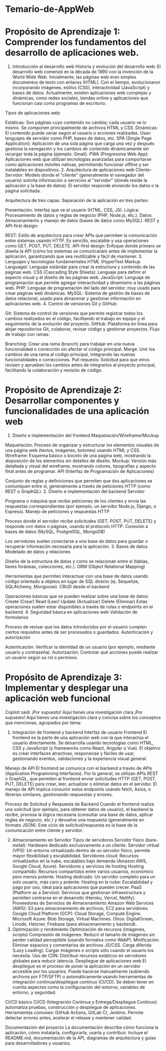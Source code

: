 # Temario-de-AppWeb
# Propósito de Aprendizaje 1: Comprender los fundamentos del desarrollo de aplicaciones web.   
1. Introducción al desarrollo web 
Historia y evolución del desarrollo web:
El desarrollo web comenzó en la década de 1990 con la invención de la World Wide Web. Inicialmente, las páginas web eran simples documentos de texto con enlaces (HTML). Con el tiempo, evolucionaron incorporando imágenes, estilos (CSS), interactividad (JavaScript) y bases de datos. Actualmente, existen aplicaciones web complejas y dinámicas, como redes sociales, tiendas online y aplicaciones que funcionan casi como programas de escritorio.

Tipos de aplicaciones web:

Estáticas: Son páginas cuyo contenido no cambia; cada usuario ve lo mismo. Se componen principalmente de archivos HTML y CSS.
Dinámicas: El contenido puede variar según el usuario o acciones realizadas. Usan lenguajes de servidor como PHP, bases de datos, etc.
SPA (Single Page Application): Aplicación de una sola página que carga una vez y después gestiona la navegación y los cambios de contenido dinámicamente sin recargar toda la página (ejemplo: Gmail).
PWA (Progressive Web App): Aplicaciones web que utilizan tecnologías avanzadas para comportarse como aplicaciones móviles nativas, permitiendo funcionar offline y ser instalables en dispositivos.
2. Arquitectura de aplicaciones web
Cliente-Servidor:
Modelo donde el "cliente" (generalmente el navegador del usuario) solicita información o servicios al "servidor" (donde reside la aplicación y la base de datos). El servidor responde enviando los datos o la página solicitada.

Arquitectura de tres capas:
Separación de la aplicación en tres partes:

Presentación: Interfaz que ve el usuario (HTML, CSS, JS).
Lógica: Procesamiento de datos y reglas de negocio (PHP, Node.js, etc.).
Datos: Almacenamiento y manejo de datos (bases de datos como MySQL).
REST y API-first design:

REST: Estilo de arquitectura para crear APIs que permiten la comunicación entre sistemas usando HTTP. Es sencillo, escalable y usa operaciones como GET, POST, PUT, DELETE.
API-first design: Enfoque donde primero se diseña la API (cómo los sistemas se comunicarán) antes de implementar la aplicación, garantizando que sea reutilizable y fácil de mantener.
3. Lenguajes y tecnologías fundamentales
HTML (HyperText Markup Language): Lenguaje estándar para crear la estructura y contenido de las páginas web.
CSS (Cascading Style Sheets): Lenguaje para definir el aspecto visual y el diseño de las páginas web.
JavaScript: Lenguaje de programación que permite agregar interactividad y dinamismo a las páginas web.
PHP: Lenguaje de programación del lado del servidor, muy usado para crear páginas web dinámicas.
MySQL: Sistema de gestión de bases de datos relacional, usado para almacenar y gestionar información en aplicaciones web.
4. Control de versiones
Git y GitHub:

Git: Sistema de control de versiones que permite registrar todos los cambios realizados en el código, facilitando el trabajo en equipo y el seguimiento de la evolución del proyecto.
GitHub: Plataforma en línea para alojar repositorios Git, colaborar, revisar código y gestionar proyectos.
Flujo de trabajo con ramas:

Branching: Crear una rama (branch) para trabajar en una nueva funcionalidad o corrección sin afectar el código principal.
Merge: Unir los cambios de una rama al código principal, integrando las nuevas funcionalidades o correcciones.
Pull requests: Solicitud para que otros revisen y aprueben los cambios antes de integrarlos al proyecto principal, facilitando la colaboración y revisión de código. 

# Propósito de Aprendizaje 2: Desarrollar componentes y funcionalidades de una aplicación web  
1. Diseño e implementación del frontend
Maquetación/Wireframe/Mockup

Maquetación: Proceso de organizar y estructurar los elementos visuales de una página web (textos, imágenes, botones) usando HTML y CSS.
Wireframe: Esquema básico o boceto de una página web, mostrando la disposición de los elementos sin detalles de diseño.
Mockup: Versión más detallada y visual del wireframe, mostrando colores, tipografías y aspecto final antes de programar.
API (Interfaz de Programación de Aplicaciones)

Conjunto de reglas y definiciones que permiten que dos aplicaciones se comuniquen entre sí, generalmente a través de peticiones HTTP (como REST o GraphQL).
2. Diseño e implementación del backend
Servidor

Programa o máquina que recibe peticiones de los clientes y envía las respuestas correspondientes (por ejemplo, un servidor Node.js, Django, o Express).
Manejo de peticiones y respuestas HTTP

Proceso donde el servidor recibe solicitudes (GET, POST, PUT, DELETE) y responde con datos o páginas, usando el protocolo HTTP.
Conexión a bases de datos (MySQL, PostgreSQL, MongoDB)

Los servidores suelen conectarse a una base de datos para guardar o recuperar información necesaria para la aplicación.
3. Bases de datos
Modelado de datos y relaciones

Diseño de la estructura de datos y cómo se relacionan entre sí (tablas, llaves foráneas, colecciones, etc.).
ORM (Object Relational Mapping)

Herramientas que permiten interactuar con una base de datos usando código orientado a objetos en lugar de SQL directo (ej. Sequelize, SQLAlchemy, Mongoose).
CRUD desde el backend

Operaciones básicas que se pueden realizar sobre una base de datos:
Create (Crear)
Read (Leer)
Update (Actualizar)
Delete (Eliminar)
Estas operaciones suelen estar disponibles a través de rutas o endpoints en el backend.
4. Seguridad básica en aplicaciones web
Validación de formularios

Proceso de revisar que los datos introducidos por el usuario cumplen ciertos requisitos antes de ser procesados o guardados.
Autenticación y autorización

Autenticación: Verificar la identidad de un usuario (por ejemplo, mediante usuario y contraseña).
Autorización: Controlar qué acciones puede realizar un usuario según su rol o permisos. 

# Propósito de Aprendizaje 3: Implementar y desplegar una aplicación web funcional  
Copilot said: ¡Por supuesto! Aquí tienes una investigación clara
¡Por supuesto! Aquí tienes una investigación clara y concisa sobre los conceptos que mencionas, agrupados por tema:

1. Integración de frontend y backend
Interfaz de usuario Frontend
El frontend es la parte de una aplicación web con la que interactúa el usuario directamente. Se desarrolla usando tecnologías como HTML, CSS y JavaScript (y frameworks como React, Angular o Vue). El objetivo es crear interfaces atractivas, responsivas y fáciles de usar, gestionando eventos, validaciones y la experiencia visual general.

Manejo de API
El frontend se comunica con el backend a través de APIs (Application Programming Interfaces). Por lo general, se utilizan APIs REST o GraphQL, que permiten al frontend enviar solicitudes HTTP (GET, POST, PUT, DELETE) para crear, leer, actualizar o eliminar datos en el servidor. El manejo de API implica consumir estos endpoints usando fetch, Axios, o librerías similares, gestionando respuestas y errores.

Proceso de Solicitud y Respuesta de Backend
Cuando el frontend realiza una solicitud (por ejemplo, para obtener datos de usuario), el backend la recibe, procesa la lógica necesaria (consultar una base de datos, aplicar reglas de negocio, etc.) y devuelve una respuesta (generalmente en formato JSON). Este ciclo de solicitud/respuesta es la base de la comunicación entre cliente y servidor.

2. Almacenamiento en Servidor
Tipos de servidores
Servidor físico (bare-metal): Hardware dedicado exclusivamente a un cliente.
Servidor virtual (VPS): Un entorno virtualizado dentro de un servidor físico, permite mayor flexibilidad y escalabilidad.
Servidores cloud: Recursos virtualizados en la nube, escalables bajo demanda (Amazon AWS, Google Cloud, Azure).
Servidores y servicios de hosting
Hosting compartido: Recursos compartidos entre varios usuarios, económico pero menos potente.
Hosting dedicado: Un servidor completo para un solo usuario, más caro y potente.
Hosting en la nube: Escalabilidad y pago por uso, ideal para aplicaciones que pueden crecer.
PaaS (Platform as a Service): Servicios que gestionan infraestructura y permiten centrarse en el desarrollo (Heroku, Vercel, Netlify).
Proveedores de Servicios de Almacenamiento
Amazon Web Services (AWS): S3 para almacenamiento de archivos, EC2 para servidores.
Google Cloud Platform (GCP): Cloud Storage, Compute Engine.
Microsoft Azure: Blob Storage, Virtual Machines.
Otros: DigitalOcean, Linode, Hetzner, Firebase (para almacenamiento y backend).
3. Optimización y rendimiento
Optimización de recursos (imágenes, scripts)
Compresión de imágenes: Reducir el tamaño de imágenes sin perder calidad perceptible (usando formatos como WebP).
Minificación: Eliminar espacios y comentarios de archivos JS/CSS.
Carga diferida (Lazy Loading): Cargar imágenes o scripts sólo cuando el usuario los necesita.
Uso de CDN: Distribuir recursos estáticos en servidores globales para reducir latencia.
Despliegue de aplicaciones web
El despliegue es el proceso de poner la aplicación en un servidor accesible por los usuarios. Puede hacerse manualmente (subiendo archivos por FTP/SFTP) o automáticamente usando herramientas de integración continua/despliegue continuo (CI/CD). Se deben tener en cuenta aspectos como la configuración del entorno, variables de entorno, y seguridad.

CI/CD básico
CI/CD (Integración Continua y Entrega/Despliegue Continuo) automatiza pruebas, construcción y despliegue de aplicaciones. Herramientas comunes: GitHub Actions, GitLab CI, Jenkins. Permite detectar errores antes, acelerar el release y mantener calidad.

Documentación del proyecto
La documentación describe cómo funciona la aplicación, cómo instalarla, configurarla, usarla y contribuir. Incluye el README.md, documentación de la API, diagramas de arquitectura y guías para desarrolladores y usuarios.

